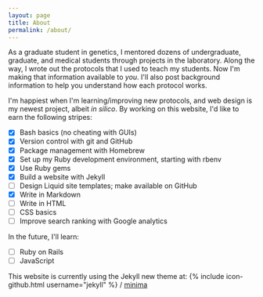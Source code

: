 ```yaml
---
layout: page
title: About
permalink: /about/
---
```

As a graduate student in genetics, I mentored dozens of undergraduate, graduate, and medical students through projects in the laboratory. Along the way, I wrote out the protocols that I used to teach my students. Now I'm making that information available to *you*. I'll also post background information to help you understand how each protocol works.

I'm happiest when I'm learning/improving new protocols, and web design is my newest project, albeit *in silico*. By working on this website, I'd like to earn the following stripes:

- [x] Bash basics (no cheating with GUIs)
- [x] Version control with git and GitHub
- [x] Package management with Homebrew
- [x] Set up my Ruby development environment, starting with rbenv
- [x] Use Ruby gems
- [x] Build a website with Jekyll
- [ ] Design Liquid site templates; make available on GitHub
- [x] Write in Markdown
- [ ] Write in HTML
- [ ] CSS basics
- [ ] Improve search ranking with Google analytics

In the future, I'll learn:
- [ ] Ruby on Rails
- [ ] JavaScript

This website is currently using the Jekyll new theme at:
{% include icon-github.html username="jekyll" %} /
[minima](https://github.com/jekyll/minima)

